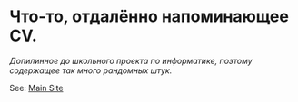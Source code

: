 # Что-то, отдалённо напоминающее CV.
<i> Допилинное до школьного проекта по информатике, поэтому содержащее так много рандомных штук.</i>
<p> See: <a href="https://artematrr.github.io/Web-My-First-CV/">Main Site</a> </p> 
